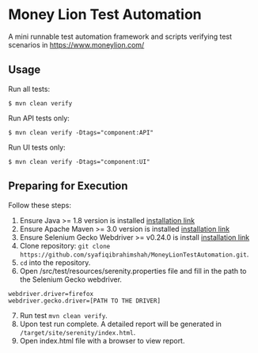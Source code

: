 Money Lion Test Automation
========

A mini runnable test automation framework and scripts verifying test scenarios in https://www.moneylion.com/

## Usage

Run all tests:

```
$ mvn clean verify
```

Run API tests only:

```
$ mvn clean verify -Dtags="component:API"
```

Run UI tests only:

```
$ mvn clean verify -Dtags="component:UI"
```

## Preparing for Execution

Follow these steps:

1. Ensure Java >= 1.8 version is installed [installation link](http://www.oracle.com/technetwork/java/javase/downloads/jdk8-downloads-2133151.html)
2. Ensure Apache Maven >= 3.0 version is installed [installation link](https://maven.apache.org/install.html)
3. Ensure Selenium Gecko Webdriver >= v0.24.0 is install [installation link](https://docs.seleniumhq.org/download/)
4. Clone repository: `git clone https://github.com/syafiqibrahimshah/MoneyLionTestAutomation.git`.
5. `cd` into the repository.
6. Open /src/test/resources/serenity.properties file and fill in the path to the Selenium Gecko webdriver.
```
webdriver.driver=firefox
webdriver.gecko.driver=[PATH TO THE DRIVER]
```
7. Run test `mvn clean verify`.
8. Upon test run complete. A detailed report will be generated in `/target/site/serenity/index.html`.
9. Open index.html file with a browser to view report.
